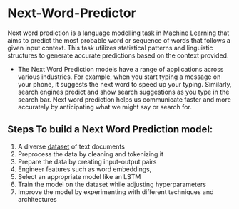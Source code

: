 # Next-Word-Predictor
Next word prediction is a language modelling task in Machine Learning that aims to predict the most probable word or sequence of words that follows a given input context. This task utilizes statistical patterns and linguistic structures to generate accurate predictions based on the context provided.
- The Next Word Prediction models have a range of applications across various industries. For example, when you start typing a message on your phone, it suggests the next word to speed up your typing. Similarly, search engines predict and show search suggestions as you type in the search bar. Next word prediction helps us communicate faster and more accurately by anticipating what we might say or search for.
      
## Steps To build a Next Word Prediction model:

1. A diverse [dataset](https://statso.io/next-word-prediction-case-study/) of text documents 
2. Preprocess the data by cleaning and tokenizing it 
3. Prepare the data by creating input-output pairs
4. Engineer features such as word embeddings,
5. Select an appropriate model like an LSTM 
6. Train the model on the dataset while adjusting hyperparameters
7. Improve the model by experimenting with different techniques and architectures

